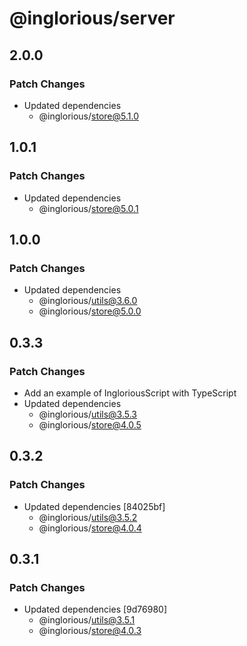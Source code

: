 # @inglorious/server

## 2.0.0

### Patch Changes

- Updated dependencies
  - @inglorious/store@5.1.0

## 1.0.1

### Patch Changes

- Updated dependencies
  - @inglorious/store@5.0.1

## 1.0.0

### Patch Changes

- Updated dependencies
  - @inglorious/utils@3.6.0
  - @inglorious/store@5.0.0

## 0.3.3

### Patch Changes

- Add an example of IngloriousScript with TypeScript
- Updated dependencies
  - @inglorious/utils@3.5.3
  - @inglorious/store@4.0.5

## 0.3.2

### Patch Changes

- Updated dependencies [84025bf]
  - @inglorious/utils@3.5.2
  - @inglorious/store@4.0.4

## 0.3.1

### Patch Changes

- Updated dependencies [9d76980]
  - @inglorious/utils@3.5.1
  - @inglorious/store@4.0.3
